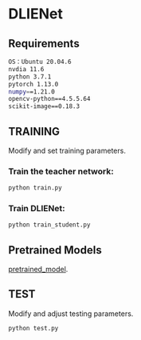 

# DLIENet

## Requirements

```bash
OS：Ubuntu 20.04.6
nvdia 11.6
python 3.7.1  
pytorch 1.13.0  
numpy==1.21.0  
opencv-python==4.5.5.64  
scikit-image==0.18.3  
```


## TRAINING

Modify and set training parameters.

### Train the teacher network:

```bash
python train.py
```
### Train DLIENet:

```bash
python train_student.py
```


## Pretrained Models

[pretrained_model](https://pan.baidu.com/s/1hrLHEqCxJE3PSUEg01nf8g?pwd=ccpg).


## TEST

Modify and adjust testing parameters.

```bash
python test.py
```



